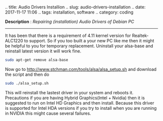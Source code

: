.. title: Audio Drivers Installion
.. slug: audio-drivers-installation
.. date: 2017-11-17 11:06 
.. tags: installation, software
.. category: coding

**Description** : *Repairing (installation) Audio Drivers of Debian PC*

***

It has been that there is a requirement of 4.11 kernel version for Realtek-ALC1220 to support. So if you too built a your new PC like me then it might be helpful to you for temporary replacement. Uninstall your alsa-base and reinstall latest version it will work fine.

```sh
sudo apt-get remove alsa-base
```

Now go to http://www.stchman.com/tools/alsa/alsa_setup.sh and download the script and then do

```sh
sudo ./alsa_setup.sh
```

This will reinstall the lastest driver in your system and reboots it.
 Precautions if you are having Hybrid Graphics(Intel + Nvidia) then it is suggested to run on Intel HD Graphics and then install. Because this driver is supported for Intel HDA versions if you try to install when you are running in NVIDIA this might cause several failures.
